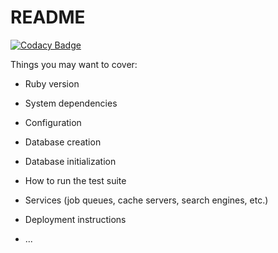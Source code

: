# README

[![Codacy
Badge](https://api.codacy.com/project/badge/Grade/eebc72fa19ad47ae89ca224e6da29116)](https://www.codacy.com/app/jekuta/tournament?utm_source=github.com&amp;utm_medium=referral&amp;utm_content=jekuta/tournament&amp;utm_campaign=Badge_Grade)



Things you may want to cover:

* Ruby version

* System dependencies

* Configuration

* Database creation

* Database initialization

* How to run the test suite

* Services (job queues, cache servers, search engines, etc.)

* Deployment instructions

* ...
